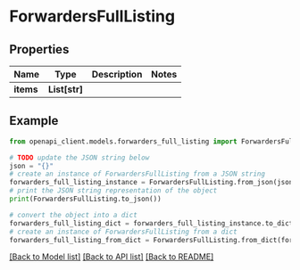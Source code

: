 # ForwardersFullListing


## Properties

Name | Type | Description | Notes
------------ | ------------- | ------------- | -------------
**items** | **List[str]** |  | 

## Example

```python
from openapi_client.models.forwarders_full_listing import ForwardersFullListing

# TODO update the JSON string below
json = "{}"
# create an instance of ForwardersFullListing from a JSON string
forwarders_full_listing_instance = ForwardersFullListing.from_json(json)
# print the JSON string representation of the object
print(ForwardersFullListing.to_json())

# convert the object into a dict
forwarders_full_listing_dict = forwarders_full_listing_instance.to_dict()
# create an instance of ForwardersFullListing from a dict
forwarders_full_listing_from_dict = ForwardersFullListing.from_dict(forwarders_full_listing_dict)
```
[[Back to Model list]](../README.md#documentation-for-models) [[Back to API list]](../README.md#documentation-for-api-endpoints) [[Back to README]](../README.md)


